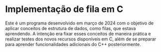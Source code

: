 # Implementação de fila em C

Este é um programa desenvolvido em março de 2024 com o objetivo de aplicar conceitos de estrutura de dados, como filas, que estava aprendendo. A intenção era fixar esses conceitos de maneira prática e realizar testes dos novos recursos disponíveis em C, além de se preparar para aprender funcionalidades adicionais do C++ posteriormente.
